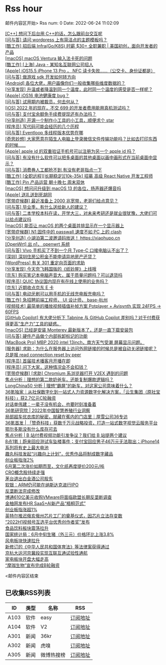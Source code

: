 # Rss hour

邮件内容区开始>
Rss num: 0  Date: 2022-06-24 11:02:09 <br/>

<a href='https://www.v2ex.com/t/861863#reply0'>[C++] 想问下后台用 C++的话，怎么跟前台交互呢</a><br/>
<a href='https://www.v2ex.com/t/861862#reply0'>[问与答] 请问 wordpress 上有简洁点的主题模板吗？</a><br/>
<a href='https://www.v2ex.com/t/861861#reply0'>[酷工作] 招后端 Infra(Go/K8S) 时薪 $30+ 全职兼职 | 美国初创，面向开发者的产品</a><br/>
<a href='https://www.v2ex.com/t/861860#reply0'>[macOS] macOS Ventura 输入法卡死的问题</a><br/>
<a href='https://www.v2ex.com/t/861858#reply0'>[酷工作] [上海] Java - 某知名互联网公司招人</a><br/>
<a href='https://www.v2ex.com/t/861857#reply2'>[Apple] iOS15.5 iPhone 13 Pro ， NFC 读卡失败……（公交卡、身份证都是）</a><br/>
<a href='https://www.v2ex.com/t/861856#reply0'>[问与答] 做游戏 sdk 开发如何转方向</a><br/>
<a href='https://www.v2ex.com/t/861854#reply0'>[Android] 各位大佬，用户画像你们一般收集哪些维度数据的？</a><br/>
<a href='https://www.v2ex.com/t/861853#reply1'>[分享发现] 升温或者降温到同一个温度，此时同一个温度的感受是否一样呢？</a><br/>
<a href='https://www.v2ex.com/t/861852#reply2'>[Apple] iOS16 电池健康度 bug？</a><br/>
<a href='https://www.v2ex.com/t/861850#reply2'>[问与答] 试用期内被裁员，何去何从？</a><br/>
<a href='https://www.v2ex.com/t/861849#reply3'>[iOS] 2022 年的现在，不交 699 的开发者费用能用真机测试吗？</a><br/>
<a href='https://www.v2ex.com/t/861846#reply11'>[问与答] 支付宝余额免手续费提现还有办法吗？</a><br/>
<a href='https://www.v2ex.com/t/861845#reply1'>[分享创造] 开源一个制作小工具的小工具，顺便求个 star</a><br/>
<a href='https://www.v2ex.com/t/861844#reply5'>[程序员] 写代码可能会经历的几个历程</a><br/>
<a href='https://www.v2ex.com/t/861843#reply5'>[问与答] Eventloop 多线程版本优势在哪</a><br/>
<a href='https://www.v2ex.com/t/861841#reply7'>[奇思妙想] 大家愿意在陌生人电脑上登录微信文件传输功能吗？比如去打印东西的时候……</a><br/>
<a href='https://www.v2ex.com/t/861840#reply2'>[Apple] apple id 的双重验证手机号可以注册为另一个 apple id 吗？</a><br/>
<a href='https://www.v2ex.com/t/861839#reply1'>[问与答] 有没有什么软件可以把多桌面的其他桌面以画中画形式在当前桌面中显示？</a><br/>
<a href='https://www.v2ex.com/t/861838#reply2'>[问与答] 消费券人工都抢不到,有没有老哥指点一下</a><br/>
<a href='https://www.v2ex.com/t/861837#reply0'>[酷工作] [全职远程][长期稳定][10k-35k] 招募 高级 React Native 开发工程师</a><br/>
<a href='https://www.v2ex.com/t/861836#reply0'>[酷工作] Pin 产品运营 朝十晚七 周末双休</a><br/>
<a href='https://www.v2ex.com/t/861833#reply0'>[macOS] 想问问升级到 macOS 13 的各位，扬声器还爆音吗</a><br/>
<a href='https://www.v2ex.com/t/861830#reply48'>[Apple] 送礼送到死胡同</a><br/>
<a href='https://www.v2ex.com/t/861829#reply18'>[宽带症候群] 最近准备上 2000 兆宽带，老哥们给点意见？</a><br/>
<a href='https://www.v2ex.com/t/861828#reply10'>[问与答] 毕业季，有什么送给新人的建议？</a><br/>
<a href='https://www.v2ex.com/t/861826#reply28'>[问与答] 二本学校本科在读，开学大三，对未来考研还是就业很犹豫，大佬们可以给点建议吗</a><br/>
<a href='https://www.v2ex.com/t/861825#reply4'>[macOS] 能否让 macOS 的两个桌面并排显示在一个显示器上</a><br/>
<a href='https://www.v2ex.com/t/861824#reply14'>[宽带症候群] N1 固件中的 passwall 速度不如 PC 上的 clash</a><br/>
<a href='https://www.v2ex.com/t/861823#reply6'>[分享创造] 小湖泊第二波邀请码放送！ https://xiaohupo.cn</a><br/>
<a href='https://www.v2ex.com/t/861822#reply1'>[OpenWrt] 出 n1， openwrt 系统</a><br/>
<a href='https://www.v2ex.com/t/861821#reply7'>[问与答] Vivo 手机买了不到一个月 Type-C 口接电脑认不出了？</a><br/>
<a href='https://www.v2ex.com/t/861820#reply7'>[深圳] 深圳住房公积金不能申请异地房产还贷？</a><br/>
<a href='https://www.v2ex.com/t/861819#reply6'>[WordPress] 有关 301 重定向页面的求助</a><br/>
<a href='https://www.v2ex.com/t/861817#reply8'>[分享发现] 今天奈飞韩国版的《纸钞屋》上线哦</a><br/>
<a href='https://www.v2ex.com/t/861816#reply16'>[京东] 购买笔记本电脑声音大，属于质量问题吗？可以退货吗</a><br/>
<a href='https://www.v2ex.com/t/861815#reply14'>[程序员] QUIC 协议国内现在有在线上使用的业务吗？</a><br/>
<a href='https://www.v2ex.com/t/861814#reply0'>[京东] 近期收点京东 E 卡</a><br/>
<a href='https://www.v2ex.com/t/861811#reply14'>[问与答] 电动牙刷可以用手机的无线充电板充电吗？</a><br/>
<a href='https://www.v2ex.com/t/861810#reply6'>[酷工作] 急招聘前端工程师， UI 设计师， base-杭州</a><br/>
<a href='https://www.v2ex.com/t/861809#reply6'>[视频技术] 最简单的播放视频插值补帧方案 Potplayer + Avisynth 实现 24FPS -> 60FPS</a><br/>
<a href='https://www.v2ex.com/t/861808#reply7'>[GitHub Copilot] 有大佬分析下 Tabnine 与 GitHub Copilot 差别吗？对于付费获得更高"生产力"工具的疑惑。</a><br/>
<a href='https://www.v2ex.com/t/861807#reply0'>[macOS] 已经是安装 Monterey 最新版本了，还是一直下载安装包</a><br/>
<a href='https://www.v2ex.com/t/861806#reply11'>[问与答] 硬件产品做个内部拆卸标记的功能</a><br/>
<a href='https://www.v2ex.com/t/861805#reply2'>[MacBook Pro] MBP 2020 intel 13inch，南方天气受潮 屏幕显示问题。</a><br/>
<a href='https://www.v2ex.com/t/861804#reply1'>[服务器] 求助：为什么在服务器上访问外网链接的时候总是被自动关闭链接呢？总是报 read connection reset by peer</a><br/>
<a href='https://www.v2ex.com/t/861803#reply4'>[程序员] 首届技术播客月开播在即</a><br/>
<a href='https://www.v2ex.com/t/861802#reply13'>[程序员] 问下大家，这种情况会不会扣钱？</a><br/>
<a href='https://www.v2ex.com/t/861801#reply5'>[宽带症候群] [求助] Chromium 系浏览器打开 V2EX 遇到的问题</a><br/>
<a href='https://36kr.com/p/1796031890358272'>焦点分析｜理想的第二款奶爸车，还能复制爆款逻辑吗？</a><br/>
<a href='https://36kr.com/p/1797961270740233'>LongChina50 分析 | 理想“霸屏”的新车，对这家公司意味着什么？</a><br/>
<a href='https://36kr.com/p/1794126740160518'>36氪独家｜从社保数字化到一站式人力资源数字化解决方案，「云生集团（原社宝科技）」获2.7亿元C轮融资</a><br/>
<a href='https://36kr.com/p/1798354432017671'>对话单伟建：一辈子没有机会，也要时刻准备着</a><br/>
<a href='https://36kr.com/p/1797563389969161'>36氪研究院 | 2022年中国智慧养殖行业洞察</a><br/>
<a href='https://36kr.com/p/1788849132581511'>局部超车优衣库的秘密，就藏在蕉内的门店里｜厚雪公司36专访</a><br/>
<a href='https://36kr.com/p/1796098341880327'>36氪首发 | 「赞奇科技」获数千万元战略投资，打造一站式数字视觉云服务平台</a><br/>
<a href='https://36kr.com/p/1798288067560450'>鄂尔多斯没有什么库存可去</a><br/>
<a href='https://36kr.com/p/1797313746321925'>焦点分析 | B 站付费视频功能引发争议？我们给 B 站提两个建议</a><br/>
<a href='https://36kr.com/p/1798269795402754'>8点1氪丨​蔚来回应测试车坠楼事件；支付宝回应男子46万元无法取出；iPhone14系列将有史上最大电池</a><br/>
<a href='https://36kr.com/newsflashes/1798400407340294'>趣丸科技发起“兴趣向上计划”，优秀作品将制成数字藏品</a><br/>
<a href='https://36kr.com/newsflashes/1798427301184772'>创业板指涨2%</a><br/>
<a href='https://36kr.com/newsflashes/1798400074073088'>6月第二次涨价如期而至，文化纸再度提价200元/吨</a><br/>
<a href='https://36kr.com/newsflashes/1798407002850309'>CRO概念股持续走强</a><br/>
<a href='https://36kr.com/newsflashes/1798402923529220'>茅台退出白金酒公司股东</a><br/>
<a href='https://36kr.com/newsflashes/1798399709414403'>软银：ARM仍可能在纳斯达克进行IPO</a><br/>
<a href='https://36kr.com/newsflashes/1798395715192070'>反垄断法完成修改</a><br/>
<a href='https://36kr.com/newsflashes/1798376626160642'>博通610亿美元收购VMware将面临欧盟长期反垄断调查</a><br/>
<a href='https://36kr.com/newsflashes/1798389755102214'>金柚网发布HR SaaS+AI新产品“梧桐范式”</a><br/>
<a href='https://36kr.com/newsflashes/1798383784002821'>创业板指涨超1%</a><br/>
<a href='https://36kr.com/newsflashes/1798366311662598'>英特尔推迟俄亥俄州芯片工厂的奠基仪式，因芯片立法存变数</a><br/>
<a href='https://36kr.com/newsflashes/1798372132881665'>“2022H1视频号互选平台优秀创作者奖”发布</a><br/>
<a href='https://36kr.com/newsflashes/1798367046976773'>食品饮料板块震荡拉升</a><br/>
<a href='https://36kr.com/newsflashes/1798365084877828'>国家统计局：6月中旬生猪（外三元）价格环比上涨3.8%</a><br/>
<a href='https://36kr.com/newsflashes/1798363871577347'>风电板块快速拉升</a><br/>
<a href='https://36kr.com/newsflashes/1798362312918279'>新修订的《中华人民共和国体育法》等法律案获得通过</a><br/>
<a href='https://36kr.com/newsflashes/1798360752751624'>京杭大运河京冀段实现互联互通试验性通航</a><br/>
<a href='https://36kr.com/newsflashes/1798359148545025'>家电板块开盘大幅走高</a><br/>
<a href='https://36kr.com/newsflashes/1798357869069318'>“摩珈生物”宣布完成B轮融资</a><br/>


<邮件内容区结束

## 已收集RSS列表

| ID | 类型 | 名称  | RSS  |
| -- | -- | -- | -- | 
| A103  | 软件 | easy | [订阅地址](http://rsshub.v2fy.com:1200/weibo/user/1088413295) |
| A104  | 软件 | V2  | [订阅地址](http://www.v2ex.com/index.xml) |
| A301  | 新闻 | 36kr | [订阅地址](https://www.36kr.com/feed) |
| A302  | 新闻 | 虎嗅 | [订阅地址](https://www.huxiu.com/rss/0.xml) |
| A305  | 新闻 | 微博热搜榜 | [订阅地址](https://rsshub.app/weibo/search/hot) |
